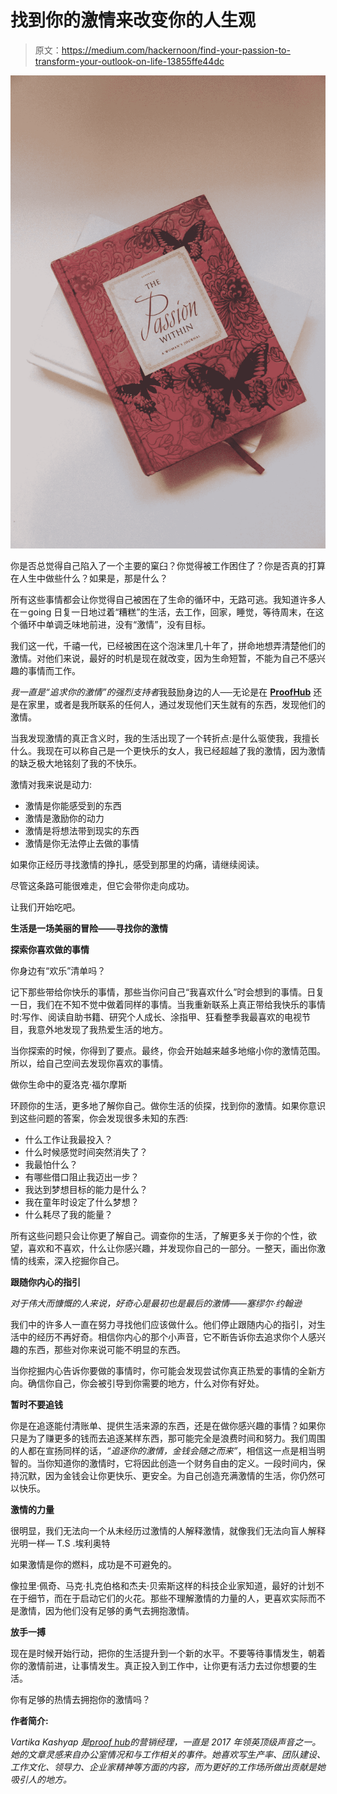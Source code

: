 # 找到你的激情来改变你的人生观

> 原文：<https://medium.com/hackernoon/find-your-passion-to-transform-your-outlook-on-life-13855ffe44dc>

![](img/67ef0be0fd2a8a1a326d38481e5472f8.png)

你是否总觉得自己陷入了一个主要的窠臼？你觉得被工作困住了？你是否真的打算在人生中做些什么？如果是，那是什么？

所有这些事情都会让你觉得自己被困在了生命的循环中，无路可逃。我知道许多人在ㄧgoing 日复一日地过着“糟糕”的生活，去工作，回家，睡觉，等待周末，在这个循环中单调乏味地前进，没有“激情”，没有目标。

我们这一代，千禧一代，已经被困在这个泡沫里几十年了，拼命地想弄清楚他们的激情。对他们来说，最好的时机是现在就改变，因为生命短暂，不能为自己不感兴趣的事情而工作。

*我一直是“追求你的激情”的强烈支持者*我鼓励身边的人──无论是在 [**ProofHub**](https://www.proofhub.com/#utm_source=Medium&utm_medium=Referral&utm_campaign=Growth&utm_content=Find%20Your%20Passion%20to%20Transform%20Your%20Outlook%20on%C2%A0Life) 还是在家里，或者是我所联系的任何人，通过发现他们天生就有的东西，发现他们的激情。

当我发现激情的真正含义时，我的生活出现了一个转折点:是什么驱使我，我擅长什么。我现在可以称自己是一个更快乐的女人，我已经超越了我的激情，因为激情的缺乏极大地铭刻了我的不快乐。

激情对我来说是动力:

*   激情是你能感受到的东西
*   激情是激励你的动力
*   激情是将想法带到现实的东西
*   激情是你无法停止去做的事情

如果你正经历寻找激情的挣扎，感受到那里的灼痛，请继续阅读。

尽管这条路可能很难走，但它会带你走向成功。

让我们开始吃吧。

**生活是一场美丽的冒险——寻找你的激情**

**探索你喜欢做的事情**

你身边有“欢乐”清单吗？

记下那些带给你快乐的事情，那些当你问自己“我喜欢什么”时会想到的事情。日复一日，我们在不知不觉中做着同样的事情。当我重新联系上真正带给我快乐的事情时:写作、阅读自助书籍、研究个人成长、涂指甲、狂看整季我最喜欢的电视节目，我意外地发现了我热爱生活的地方。

当你探索的时候，你得到了要点。最终，你会开始越来越多地缩小你的激情范围。所以，给自己空间去发现你喜欢的事情。

做你生命中的夏洛克·福尔摩斯

环顾你的生活，更多地了解你自己。做你生活的侦探，找到你的激情。如果你意识到这些问题的答案，你会发现很多未知的东西:

*   什么工作让我最投入？
*   什么时候感觉时间突然消失了？
*   我最怕什么？
*   有哪些借口阻止我迈出一步？
*   我达到梦想目标的能力是什么？
*   我在童年时设定了什么梦想？
*   什么耗尽了我的能量？

所有这些问题只会让你更了解自己。调查你的生活，了解更多关于你的个性，欲望，喜欢和不喜欢，什么让你感兴趣，并发现你自己的一部分。一整天，画出你激情的线索，深入挖掘你自己。

**跟随你内心的指引**

*对于伟大而慷慨的人来说，好奇心是最初也是最后的激情——塞缪尔·约翰逊*

我们中的许多人一直在努力寻找他们应该做什么。他们停止跟随内心的指引，对生活中的经历不再好奇。相信你内心的那个小声音，它不断告诉你去追求你个人感兴趣的东西，那些对你来说可能不明显的东西。

当你挖掘内心告诉你要做的事情时，你可能会发现尝试你真正热爱的事情的全新方向。确信你自己，你会被引导到你需要的地方，什么对你有好处。

**暂时不要追钱**

你是在追逐能付清账单、提供生活来源的东西，还是在做你感兴趣的事情？如果你只是为了赚更多的钱而去追逐某样东西，那可能完全是浪费时间和努力。我们周围的人都在宣扬同样的话，*“追逐你的激情，金钱会随之而来”*，相信这一点是相当明智的。当你知道你的激情时，它将因此创造一个财务自由的定义。一段时间内，保持沉默，因为金钱会让你更快乐、更安全。为自己创造充满激情的生活，你仍然可以快乐。

**激情的力量**

很明显，我们无法向一个从未经历过激情的人解释激情，就像我们无法向盲人解释光明一样— T.S .埃利奥特

如果激情是你的燃料，成功是不可避免的。

像拉里·佩奇、马克·扎克伯格和杰夫·贝索斯这样的科技企业家知道，最好的计划不在于细节，而在于启动它们的火花。那些不理解激情的力量的人，更喜欢实际而不是激情，因为他们没有足够的勇气去拥抱激情。

**放手一搏**

现在是时候开始行动，把你的生活提升到一个新的水平。不要等待事情发生，朝着你的激情前进，让事情发生。真正投入到工作中，让你更有活力去过你想要的生活。

你有足够的热情去拥抱你的激情吗？

**作者简介:**

*Vartika Kashyap 是*[*proof hub*](https://www.proofhub.com/#utm_source=Medium&utm_medium=Referral&utm_campaign=Growth&utm_term=Author%20Bio&utm_content=Find%20Your%20Passion%20to%20Transform%20Your%20Outlook%20on%C2%A0Life)*的营销经理，一直是 2017 年领英顶级声音之一。她的文章灵感来自办公室情况和与工作相关的事件。她喜欢写生产率、团队建设、工作文化、领导力、企业家精神等方面的内容，而为更好的工作场所做出贡献是她吸引人的地方。*